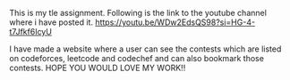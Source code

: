 This is my tle assignment. 
Following is the link to the youtube channel where i have posted it.
https://youtu.be/WDw2EdsQS98?si=HG-4-t7Jfkf6IcyU

I have made a website where a user can see the contests which are listed on codeforces, leetcode and codechef and can also bookmark those contests.
HOPE YOU WOULD LOVE MY WORK!!
